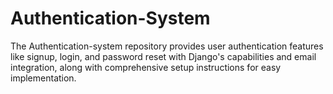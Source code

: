# Authentication-System
The Authentication-system repository provides user authentication features like signup, login, and password reset with Django's capabilities and email integration, along with comprehensive setup instructions for easy implementation.

